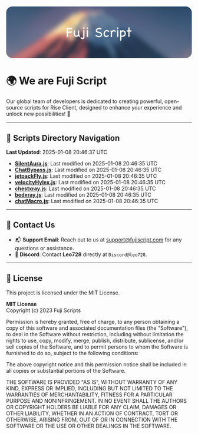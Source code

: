![Banner](.github/b.webp)

# 🌍 **We are Fuji Script**

Our global team of developers is dedicated to creating powerful, open-source scripts for Rise Client, designed to enhance your experience and unlock new possibilities! 🌟

---
<!-- SCRIPTS_NAVIGATION_START -->
## 📂 **Scripts Directory Navigation**

**Last Updated**: 2025-01-08 20:46:37 UTC

- **[SilentAura.js](scripts/SilentAura.js)**: Last modified on 2025-01-08 20:46:35 UTC
- **[ChatBypass.js](scripts/ChatBypass.js)**: Last modified on 2025-01-08 20:46:35 UTC
- **[jetpackFly.js](scripts/jetpackFly.js)**: Last modified on 2025-01-08 20:46:35 UTC
- **[velocityHylex.js](scripts/velocityHylex.js)**: Last modified on 2025-01-08 20:46:35 UTC
- **[chestxray.js](scripts/chestxray.js)**: Last modified on 2025-01-08 20:46:35 UTC
- **[bedxray.js](scripts/bedxray.js)**: Last modified on 2025-01-08 20:46:35 UTC
- **[chatMacro.js](scripts/chatMacro.js)**: Last modified on 2025-01-08 20:46:35 UTC

<!-- SCRIPTS_NAVIGATION_END -->

---

## 💬 **Contact Us**  
- 📬 **Support Email**: Reach out to us at [support@fujiscript.com](mailto:support@fujiscript.com) for any questions or assistance.  
- 💬 **Discord**: Contact **Leo728** directly at `Discord@leo728`.

---

## 📜 **License**

This project is licensed under the MIT License.  

**MIT License**  
Copyright (c) 2023 Fuji Scripts  

Permission is hereby granted, free of charge, to any person obtaining a copy of this software and associated documentation files (the "Software"), to deal in the Software without restriction, including without limitation the rights to use, copy, modify, merge, publish, distribute, sublicense, and/or sell copies of the Software, and to permit persons to whom the Software is furnished to do so, subject to the following conditions:  

The above copyright notice and this permission notice shall be included in all copies or substantial portions of the Software.  

THE SOFTWARE IS PROVIDED "AS IS", WITHOUT WARRANTY OF ANY KIND, EXPRESS OR IMPLIED, INCLUDING BUT NOT LIMITED TO THE WARRANTIES OF MERCHANTABILITY, FITNESS FOR A PARTICULAR PURPOSE AND NONINFRINGEMENT. IN NO EVENT SHALL THE AUTHORS OR COPYRIGHT HOLDERS BE LIABLE FOR ANY CLAIM, DAMAGES OR OTHER LIABILITY, WHETHER IN AN ACTION OF CONTRACT, TORT OR OTHERWISE, ARISING FROM, OUT OF OR IN CONNECTION WITH THE SOFTWARE OR THE USE OR OTHER DEALINGS IN THE SOFTWARE.  
